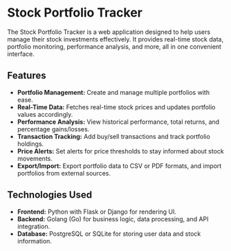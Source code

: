 # Stock Portfolio Tracker

The Stock Portfolio Tracker is a web application designed to help users manage their stock investments effectively. It provides real-time stock data, portfolio monitoring, performance analysis, and more, all in one convenient interface.

## Features

- **Portfolio Management:** Create and manage multiple portfolios with ease.
- **Real-Time Data:** Fetches real-time stock prices and updates portfolio values accordingly.
- **Performance Analysis:** View historical performance, total returns, and percentage gains/losses.
- **Transaction Tracking:** Add buy/sell transactions and track portfolio holdings.
- **Price Alerts:** Set alerts for price thresholds to stay informed about stock movements.
- **Export/Import:** Export portfolio data to CSV or PDF formats, and import portfolios from external sources.

## Technologies Used

- **Frontend:** Python with Flask or Django for rendering UI.
- **Backend:** Golang (Go) for business logic, data processing, and API integration.
- **Database:** PostgreSQL or SQLite for storing user data and stock information.
